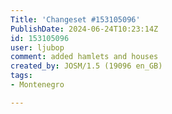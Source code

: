 ```yaml
---
Title: 'Changeset #153105096'
PublishDate: 2024-06-24T10:23:14Z
id: 153105096
user: ljubop
comment: added hamlets and houses
created_by: JOSM/1.5 (19096 en_GB)
tags:
- Montenegro

---
```

